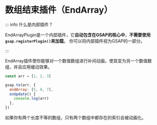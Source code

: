# 数组结束插件（EndArray）

::: info 什么是内部插件？

EndArrayPlugin是一个内部插件，它**自动包含在GSAP的核心中**，**不需要使用`gsap.registerPlugin()`来加载**。
你可以将内部插件视为GSAP的一部分。

:::

EndArray插件使你能够对一个数值数组进行补间动画，使其变为另一个数值数组，并且应用缓动效果。

```javascript
const arr = [1, 2, 3]

gsap.to(arr, {
  endArray: [5, 6, 7],
  onUpdate() {
    console.log(arr)
  },
})
```

如果你有两个长度不等的数组，只有两个数组中都存在的索引会被动画化。
